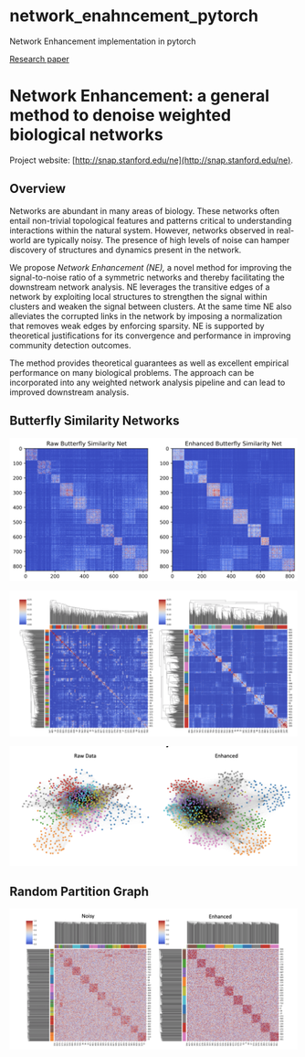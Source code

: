 # network_enahncement_pytorch
Network Enhancement implementation in pytorch


[Research paper](https://doi.org/10.1038/s41467-018-05469-x)


Network Enhancement: a general method to denoise weighted biological networks
==============================================================================

Project website: [http://snap.stanford.edu/ne](http://snap.stanford.edu/ne).

Overview
--------

Networks are abundant in many areas of biology. These networks often entail non-trivial 
topological features and patterns critical to understanding interactions within the 
natural system. However, networks observed in real-world are typically noisy. The presence 
of high levels of noise can hamper discovery of structures and dynamics present in the network. 

We propose *Network Enhancement (NE),* a novel method for improving the 
signal-to-noise ratio of a symmetric networks and thereby facilitating the downstream network 
analysis. NE leverages the transitive edges of a network by exploiting local structures to 
strengthen the signal within clusters and weaken the signal between clusters. At the same time 
NE also alleviates the corrupted links in the network by imposing a normalization that removes 
weak edges by enforcing sparsity. NE is supported by theoretical justifications for its 
convergence and performance in improving community detection outcomes. 

The method provides theoretical guarantees as well as excellent empirical performance on 
many biological problems. The approach can be incorporated into any weighted network analysis 
pipeline and can lead to improved downstream analysis. 



Butterfly Similarity Networks
--------

![Adj](./figures/imshow.png)

![hclust](./figures/hclust.png)

![nets](./figures/nets.png)


Random Partition Graph
--------

![random](./figures/random.png)
